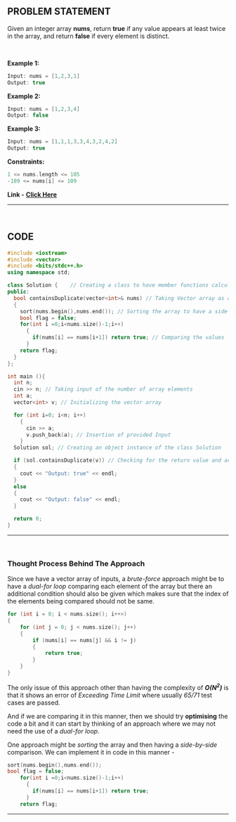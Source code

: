 ## PROBLEM STATEMENT
Given an integer array **nums**, return **true** if any value appears at least twice in the array, and return **false** if every element is distinct.

<br/>

**Example 1:**

```c++
Input: nums = [1,2,3,1]
Output: true
```

**Example 2:**

```c++
Input: nums = [1,2,3,4]
Output: false
```

**Example 3:**

```c++
Input: nums = [1,1,1,3,3,4,3,2,4,2]
Output: true
``` 

**Constraints:**

```c++
1 <= nums.length <= 105
-109 <= nums[i] <= 109
```
**Link -** [**Click Here**](https://leetcode.com/problems/contains-duplicate/description/)

---

<br/>

## CODE

```c++
#include <iostream>
#include <vector>
#include <bits/stdc++.h>
using namespace std;

class Solution {    // Creating a class to have member functions calculating the conditions for duplicate terms
public:
  bool containsDuplicate(vector<int>& nums) // Taking Vector array as an input
  {
    sort(nums.begin(),nums.end()); // Sorting the array to have a side-by-side comparison of the values present
    bool flag = false;
    for(int i =0;i<nums.size()-1;i++)
      {
        if(nums[i] == nums[i+1]) return true; // Comparing the values
      }
    return flag;
  }
};

int main (){
  int n;
  cin >> n; // Taking input of the number of array elements
  int a;
  vector<int> v; // Initializing the vector array

  for (int i=0; i<n; i++)
    {
      cin >> a;
      v.push_back(a); // Insertion of provided Input
    }
  Solution sol; // Creating an object instance of the class Solution

  if (sol.containsDuplicate(v)) // Checking for the return value and accordingly displaying the input
  {
    cout << "Output: true" << endl;
  }
  else
  {
    cout << "Output: false" << endl;
  }

  return 0;
}

```
----

<br/>

### Thought Process Behind The Approach

Since we have a vector array of inputs, a _brute-force_ approach might be to have a _dual-for loop_ comparing each element of the array but there an additional condition should also be given which makes sure that the index of the elements being compared should not be same.

```c++
for (int i = 0; i < nums.size(); i++>)
{
    for (int j = 0; j < nums.size(); j++)
    {
        if (nums[i] == nums[j] && i != j)
        {
            return true;
        }
    }
}
```

The only issue of this approach other than having the complexity of ***O(N<sup>2</sup>)*** is that it shows an error of _Exceeding Time Limit_ where usually _65/71_ test cases are passed.

And if we are comparing it in this manner, then we should try **optimising** the code a bit and it can start by thinking of an approach where we may not need the use of a _dual-for loop_.

One approach might be _sorting_ the array and then having a _side-by-side_ comparison. We can implement it in code in this manner - 

```c++
sort(nums.begin(),nums.end());
bool flag = false;
    for(int i =0;i<nums.size()-1;i++)
      {
        if(nums[i] == nums[i+1]) return true;
      }
    return flag;
```

----